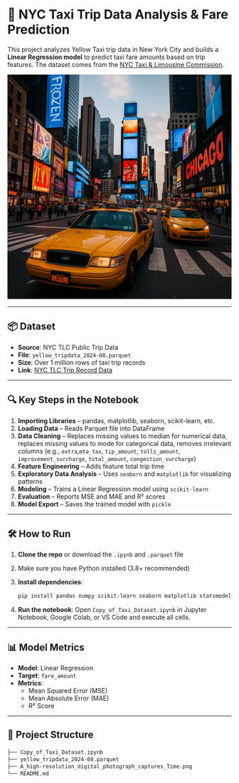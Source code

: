 # 🚕 NYC Taxi Trip Data Analysis & Fare Prediction

This project analyzes Yellow Taxi trip data in New York City and builds a **Linear Regression model** to predict taxi fare amounts based on trip features. The dataset comes from the [NYC Taxi & Limousine Commission](https://www.nyc.gov/site/tlc/about/tlc-trip-record-data.page).

![Cover](A_high-resolution_digital_photograph_captures_Time.png)

---

## 📦 Dataset

- **Source**: NYC TLC Public Trip Data
- **File**: `yellow_tripdata_2024-08.parquet`
- **Size**: Over 1 million rows of taxi trip records
- **Link**: [NYC TLC Trip Record Data](https://www.nyc.gov/site/tlc/about/tlc-trip-record-data.page)

---

## 🔍 Key Steps in the Notebook

1. **Importing Libraries** – pandas, matplotlib, seaborn, scikit-learn, etc.
2. **Loading Data** – Reads Parquet file into DataFrame
3. **Data Cleaning** – Replaces missing values to median for numerical data, replaces missing values to mode for categorical data, removes irrelevant columns (e.g., `extra`,`mta_tax`, `tip_amount`, `tolls_amount`, `improvement_surcharge`, `total_amount`, `congestion_surcharge`)
4. **Feature Engineering** – Adds feature total trip time
5. **Exploratory Data Analysis** – Uses `seaborn` and `matplotlib` for visualizing patterns
6. **Modeling** – Trains a Linear Regression model using `scikit-learn`
7. **Evaluation** – Reports MSE and MAE and R² scores
8. **Model Export** – Saves the trained model with `pickle`

---

## 🛠️ How to Run

1. **Clone the repo** or download the `.ipynb` and `.parquet` file
2. Make sure you have Python installed (3.8+ recommended)

3. **Install dependencies**:
   ```bash
   pip install pandas numpy scikit-learn seaborn matplotlib statsmodels pyarrow
   ```

4. **Run the notebook**:
   Open `Copy_of_Taxi_Dataset.ipynb` in Jupyter Notebook, Google Colab, or VS Code and execute all cells.

---

## 📊 Model Metrics

- **Model**: Linear Regression
- **Target**: `fare_amount`
- **Metrics**:
  - Mean Squared Error (MSE)
  - Mean Absolute Error (MAE)
  - R² Score

---

## 📁 Project Structure

```
├── Copy_of_Taxi_Dataset.ipynb
├── yellow_tripdata_2024-08.parquet
├── A_high-resolution_digital_photograph_captures_Time.png
└── README.md
```

